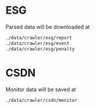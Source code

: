 # ESG

Parsed data will be downloaded at 

```bash
./data/crawler/esg/report
./data/crawler/esg/event
./data/crawler/esg/penalty
```

# CSDN

Monitor data will be saved at

```bash
./data/crawler/csdn/monitor
```
